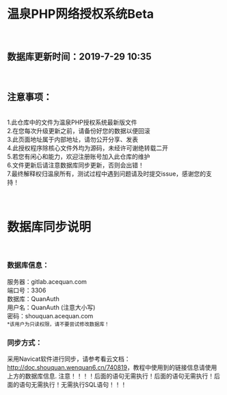 <h1>温泉PHP网络授权系统Beta</h1><br>
<h2>数据库更新时间：2019-7-29 10:35</h2><br>
<h2>注意事项：</h2><br>
1.此仓库中的文件为温泉PHP授权系统最新版文件<br>
2.在您每次升级更新之前，请备份好您的数据以便回滚<br>
3.此页面地址属于内部地址，请勿公开分享、发表<br>
4.此授权程序除核心文件外均为源码，未经许可谢绝转载二开<br>
5.若您有闲心和能力，欢迎注册账号加入此仓库的维护<br>
6.文件更新后请注意数据库同步更新，否则会出错！<br>
7.最终解释权归温泉所有，测试过程中遇到问题请及时提交issue，感谢您的支持！
<br><br><br>
<h1>数据库同步说明</h1><br>
<h3>数据库信息：</h3>
服务器：gitlab.acequan.com<br>
端口号：3306<br>
数据库：QuanAuth<br>
用户名：QuanAuth  (注意大小写)<br>
密码：shouquan.acequan.com<br>
<small>*该用户为只读权限，请不要尝试修改数据库！</small>
<h3>同步方式：</h3>

采用Navicat软件进行同步，请参考看云文档：<span>http://doc.shouquan.wenquan6.cn/740819</span>，教程中使用到的链接信息请使用上方的数据库信息.
注意！！！！后面的语句无需执行！后面的语句无需执行！后面的语句无需执行！无需执行SQL语句！！！
